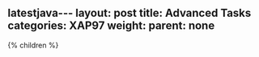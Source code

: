latestjava---
layout: post
title:  Advanced Tasks
categories: XAP97
weight:
parent: none
---

{% children %}
